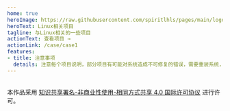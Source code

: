```yaml
---
home: true
heroImage: https://raw.githubusercontent.com/spiritlhls/pages/main/logo.png
heroText: Linux相关项目
tagline: 与Linux相关的一些项目
actionText: 查看项目 →
actionLink: /case/case1
features:
- title: 注意事项
  details: 注意每个项目说明，部分项目有可能对系统造成不可修复的错误，需要重装系统，请仔细查看说明
---  
```

<br />本作品采用 <a rel="license" href="http://creativecommons.org/licenses/by-nc-sa/4.0/">知识共享署名-非商业性使用-相同方式共享 4.0 国际许可协议</a> 进行许可。
